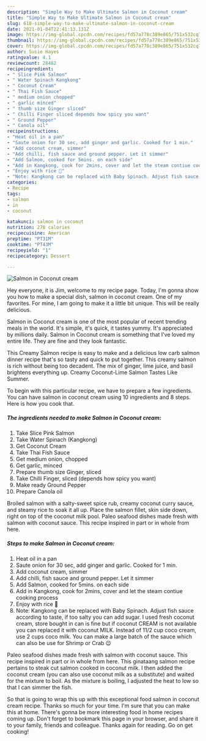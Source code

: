 ```yaml
---
description: "Simple Way to Make Ultimate Salmon in Coconut cream"
title: "Simple Way to Make Ultimate Salmon in Coconut cream"
slug: 618-simple-way-to-make-ultimate-salmon-in-coconut-cream
date: 2021-01-04T22:41:13.131Z
image: https://img-global.cpcdn.com/recipes/fd57a778c389e865/751x532cq70/salmon-in-coconut-cream-recipe-main-photo.jpg
thumbnail: https://img-global.cpcdn.com/recipes/fd57a778c389e865/751x532cq70/salmon-in-coconut-cream-recipe-main-photo.jpg
cover: https://img-global.cpcdn.com/recipes/fd57a778c389e865/751x532cq70/salmon-in-coconut-cream-recipe-main-photo.jpg
author: Susie Hayes
ratingvalue: 4.1
reviewcount: 28482
recipeingredient:
- " Slice Pink Salmon"
- " Water Spinach Kangkong"
- " Coconut Cream"
- " Thai Fish Sauce"
- " medium onion chopped"
- " garlic minced"
- " thumb size Ginger sliced"
- " Chilli Finger sliced depends how spicy you want"
- " Ground Pepper"
- " Canola oil"
recipeinstructions:
- "Heat oil in a pan"
- "Saute onion for 30 sec, add ginger and garlic. Cooked for 1 min."
- "Add coconut cream, simmer"
- "Add chilli, fish sauce and ground pepper. Let it simmer"
- "Add Salmon, cooked for 5mins. on each side"
- "Add in Kangkong, cook for 2mins, cover and let the steam contiue cooking process"
- "Enjoy with rice 🍚"
- "Note: Kangkong can be replaced with Baby Spinach. Adjust fish sauce according to taste, if too salty you can add sugar. I used fresh coconut cream, store bought in can is fine but if coconut CREAM is not available you can replaced it with coconut MILK. Instead of 11/2 cup coco cream, use 2 cups coco milk. You can make a large batch of the sauce which can also be use for Shrimp or Crab 😉"
categories:
- Recipe
tags:
- salmon
- in
- coconut

katakunci: salmon in coconut 
nutrition: 278 calories
recipecuisine: American
preptime: "PT31M"
cooktime: "PT43M"
recipeyield: "1"
recipecategory: Dessert

---
```



![Salmon in Coconut cream](https://img-global.cpcdn.com/recipes/fd57a778c389e865/751x532cq70/salmon-in-coconut-cream-recipe-main-photo.jpg)

Hey everyone, it is Jim, welcome to my recipe page. Today, I'm gonna show you how to make a special dish, salmon in coconut cream. One of my favorites. For mine, I am going to make it a little bit unique. This will be really delicious.

Salmon in Coconut cream is one of the most popular of recent trending meals in the world. It's simple, it's quick, it tastes yummy. It's appreciated by millions daily. Salmon in Coconut cream is something that I've loved my entire life. They are fine and they look fantastic.

This Creamy Salmon recipe is easy to make and a delicious low carb salmon dinner recipe that&#39;s so tasty and quick to put together. This creamy salmon is rich without being too decadent. The mix of ginger, lime juice, and basil brightens everything up. Creamy Coconut-Lime Salmon Tastes Like Summer.


To begin with this particular recipe, we have to prepare a few ingredients. You can have salmon in coconut cream using 10 ingredients and 8 steps. Here is how you cook that.

<!--inarticleads1-->

##### The ingredients needed to make Salmon in Coconut cream:

1. Take  Slice Pink Salmon
1. Take  Water Spinach (Kangkong)
1. Get  Coconut Cream
1. Take  Thai Fish Sauce
1. Get  medium onion, chopped
1. Get  garlic, minced
1. Prepare  thumb size Ginger, sliced
1. Take  Chilli Finger, sliced (depends how spicy you want)
1. Make ready  Ground Pepper
1. Prepare  Canola oil


Broiled salmon with a salty-sweet spice rub, creamy coconut curry sauce, and steamy rice to soak it all up. Place the salmon fillet, skin side down, right on top of the coconut milk pool. Paleo seafood dishes made fresh with salmon with coconut sauce. This recipe inspired in part or in whole from here. 

<!--inarticleads2-->

##### Steps to make Salmon in Coconut cream:

1. Heat oil in a pan
1. Saute onion for 30 sec, add ginger and garlic. Cooked for 1 min.
1. Add coconut cream, simmer
1. Add chilli, fish sauce and ground pepper. Let it simmer
1. Add Salmon, cooked for 5mins. on each side
1. Add in Kangkong, cook for 2mins, cover and let the steam contiue cooking process
1. Enjoy with rice 🍚
1. Note: Kangkong can be replaced with Baby Spinach. Adjust fish sauce according to taste, if too salty you can add sugar. I used fresh coconut cream, store bought in can is fine but if coconut CREAM is not available you can replaced it with coconut MILK. Instead of 11/2 cup coco cream, use 2 cups coco milk. You can make a large batch of the sauce which can also be use for Shrimp or Crab 😉


Paleo seafood dishes made fresh with salmon with coconut sauce. This recipe inspired in part or in whole from here. This ginataang salmon recipe pertains to steak cut salmon cooked in coconut milk. I then added the coconut cream (you can also use coconut milk as a substitute) and waited for the mixture to boil. As the mixture is boiling, I adjusted the heat to low so that I can simmer the fish. 

So that is going to wrap this up with this exceptional food salmon in coconut cream recipe. Thanks so much for your time. I'm sure that you can make this at home. There's gonna be more interesting food in home recipes coming up. Don't forget to bookmark this page in your browser, and share it to your family, friends and colleague. Thanks again for reading. Go on get cooking!
